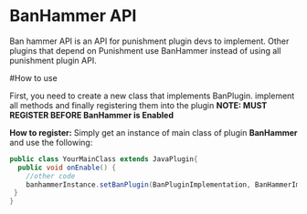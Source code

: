 # BanHammer API
Ban hammer API is an API for punishment plugin devs to implement. Other plugins that depend on Punishment use BanHammer instead of using all punishment plugin API.

#How to use

First, you need to create a new class that implements BanPlugin. implement all methods and finally registering them into the plugin
**NOTE: MUST REGISTER BEFORE BanHammer is Enabled**

**How to register:**
Simply get an instance of main class of plugin **BanHammer** and use the following:
```java
public class YourMainClass extends JavaPlugin{
  public void onEnable() {
    //other code
    banhammerInstance.setBanPlugin(BanPluginImplementation, BanHammerImplementation, this); //"this" is your main class
 }
}
```

